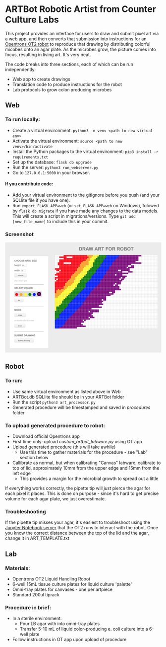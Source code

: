 # ARTBot Robotic Artist from Counter Culture Labs
This project provides an interface for users to draw and submit pixel art via a web app, and then converts that submission into instructions for an [Opentrons OT2 robot](https://www.opentrons.com) to reproduce that drawing by distributing colorful micobes onto an agar plate. As the microbes grow, the picture comes into focus, resulting in living art. It's very neat.

The code breaks into three sections, each of which can be run independently:
- Web app to create drawings
- Translation code to produce instructions for the robot
- Lab protocols to grow color-producing microbes

## Web

### To run locally:
- Create a virtual environment: ```python3 -m venv <path to new virtual env> ```
- Activate the virtual environment: ```source <path to new venv>/bin/activate```
- Install the Python packages to the virtual environment: ```pip3 install -r requirements.txt```
- Set up the database: ```flask db upgrade```
- Run the server: ```python3 run_webserver.py```
- Go to ```127.0.0.1:5000``` in your browser.

#### If you contribute code:
- Add your virtual environment to the gitignore before you push (and your SQLlite file if you have one).
- Run ```export FLASK_APP=web``` (or ```set FLASK_APP=web``` on Windows), folowed by ```flask db migrate``` if you have made any changes to the data models. This will create a script in migrations/versions. Type ```git add [new_file_name]``` to include this in your commit.

### Screenshot
![ARTBot Screenshot](/ARTBotScreenShot.png?raw=true "ARTBot Screenshot")

## Robot

### To run:
- Use same virtual environment as listed above in *Web*
- ARTBot.db SQLlite file should be in your ARTBot folder
- Run the script ```python3 art_processor.py```
- Generated procedure will be timestamped and saved in _procedures_ folder

### To upload generated procedure to robot:
- Download official Opentrons app
- First time only: upload _custom_artbot_labware.py_ using OT app
- Upload generated procedure (this will take awhile)
	- Use this time to gather materials for the procedure - see "Lab" section below
- Callibrate as normal, but when calibrating "Canvas" labware, calibrate to top of lid, approximately 10mm from the upper edge and 15mm from the left edge
	- This provides a margin for the microbial growth to spread out a little

If everything works correctly, the pipette tip will _just_ pierce the agar for each pixel it places. This is done on purpose - since it's hard to get precise volume for each agar plate, we just overestimate.

### Troubleshooting
If the pipette tip misses your agar, it's easiest to troubleshoot using the [Jupyter Notebook server](LINK) that the OT2 runs to interact with the robot. Once you know the correct distance between the top of the lid and the agar, change it in ART_TEMPLATE.txt

## Lab

### Materials:
- Opentrons OT2 Liquid Handling Robot
- 6-well 15mL tissue culture plates for liquid culture 'palette'
- Omni-tray plates for canvases - one per artpiece
- Standard 200ul tiprack

### Procedure in brief:
- In a sterile environment:
	- Pour LB agar with into omni-tray plates
	- Transfer 5-10 mL of liquid color-producing e. coli culture into a 6-well plate
- Follow instructions in OT app upon upload of procedure